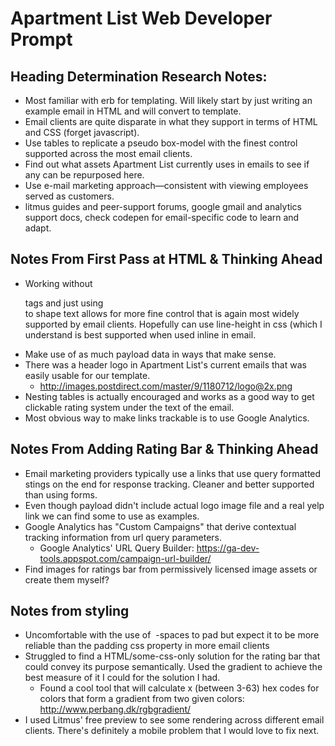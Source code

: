# Apartment List Web Developer Prompt

## Heading Determination Research Notes:
  - Most familiar with erb for templating. Will likely start by just writing an example email in HTML and will convert to template.
  - Email clients are quite disparate in what they support in terms of HTML and CSS (forget javascript).
  - Use tables to replicate a pseudo box-model with the finest control supported across the most email clients.
  - Find out what assets Apartment List currently uses in emails to see if any can be repurposed here.
  - Use e-mail marketing approach—consistent with viewing employees served as customers.
  - litmus guides and peer-support forums, google gmail and analytics support docs, check codepen for email-specific code to learn and adapt.

## Notes From First Pass at HTML & Thinking Ahead
  - Working without <p> tags and just using <br> to shape text allows for more fine control that is again most widely supported by email clients. Hopefully can use line-height in css (which I understand is best supported when used inline in email.
  - Make use of as much payload data in ways that make sense.
  - There was a header logo in Apartment List's current emails that was easily usable for our template.
    - http://images.postdirect.com/master/9/1180712/logo@2x.png
  - Nesting tables is actually encouraged and works as a good way to get clickable rating system under the text of the email.
  - Most obvious way to make links trackable is to use Google Analytics.

## Notes From Adding Rating Bar & Thinking Ahead
  - Email marketing providers typically use a links that use query formatted stings on the end for response tracking. Cleaner and better supported than using forms.
  - Even though payload didn't include actual logo image file and a real yelp link we can find some to use as examples.
  - Google Analytics has "Custom Campaigns" that derive contextual tracking information from url query parameters.
    - Google Analytics' URL Query Builder: https://ga-dev-tools.appspot.com/campaign-url-builder/
  - Find images for ratings bar from permissively licensed image assets or create them myself?

## Notes from styling
  - Uncomfortable with the use of &nbsp;-spaces to pad but expect it to be more reliable than the padding css property in more email clients
  - Struggled to find a HTML/some-css-only solution for the rating bar that could convey its purpose semantically. Used the gradient to achieve the best measure of it I could for the solution I had.
    - Found a cool tool that will calculate x (between 3-63) hex codes for colors that form a gradient from two given colors: http://www.perbang.dk/rgbgradient/
  - I used Litmus' free preview to see some rendering across different email clients. There's definitely a mobile problem that I would love to fix next.
